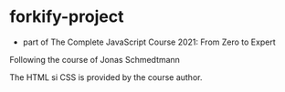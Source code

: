 # forkify-project

- part of The Complete JavaScript Course 2021: From Zero to Expert

Following the course of Jonas Schmedtmann

The HTML si CSS is provided by the course author.
